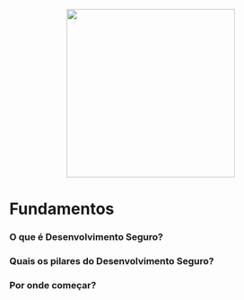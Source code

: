 <p align="center">

<img src="https://cdn0.iconfinder.com/data/icons/business-startup-10/50/8-512.png" width=300 height=300>

</p>

# Fundamentos

### O que é Desenvolvimento Seguro?


### Quais os pilares do Desenvolvimento Seguro?


### Por onde começar?


### 
